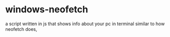# windows-neofetch
a script written in js that shows info about your pc in terminal similar to how neofetch does, 
